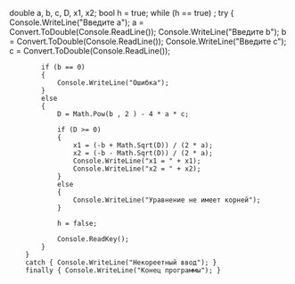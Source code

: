 double a, b, c, D, x1, x2;
        bool h = true;
        while (h == true) ;
        try
        {
            Console.WriteLine("Введите a");
            a = Convert.ToDouble(Console.ReadLine());
            Console.WriteLine("Введите b");
            b = Convert.ToDouble(Console.ReadLine());
            Console.WriteLine("Введите c");
            c = Convert.ToDouble(Console.ReadLine());

            if (b == 0)
            {
                Console.WriteLine("Ошибка");
            }
            else
            {
                D = Math.Pow(b , 2 ) - 4 * a * c;

                if (D >= 0)
                {
                    x1 = (-b + Math.Sqrt(D)) / (2 * a);
                    x2 = (-b - Math.Sqrt(D)) / (2 * a);
                    Console.WriteLine("x1 = " + x1);
                    Console.WriteLine("x2 = " + x2);
                }
                else
                {
                    Console.WriteLine("Уравнение не имеет корней");
                }

                h = false;

                Console.ReadKey();
            }
        }
        catch { Console.WriteLine("Некореетный ввод"); }
        finally { Console.WriteLine("Конец программы"); }
